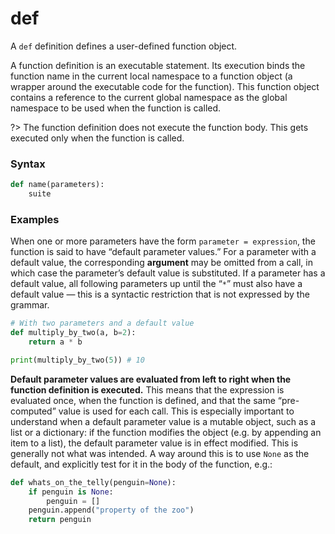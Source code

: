 # def
A `def` definition defines a user-defined function object.

A function definition is an executable statement. Its execution binds the function name in the current local namespace to a function object (a wrapper around the executable code for the function). This function object contains a reference to the current global namespace as the global namespace to be used when the function is called.

?> The function definition does not execute the function body. This gets executed only when the function is called.

### Syntax
```python
def name(parameters):
    suite
```

### Examples
When one or more parameters have the form `parameter = expression`, the function is said to have “default parameter values.” For a parameter with a default value, the corresponding **argument** may be omitted from a call, in which case the parameter’s default value is substituted. If a parameter has a default value, all following parameters up until the “`*`” must also have a default value — this is a syntactic restriction that is not expressed by the grammar.
```python
# With two parameters and a default value
def multiply_by_two(a, b=2):
    return a * b

print(multiply_by_two(5)) # 10
```

**Default parameter values are evaluated from left to right when the function definition is executed.** This means that the expression is evaluated once, when the function is defined, and that the same “pre-computed” value is used for each call. This is especially important to understand when a default parameter value is a mutable object, such as a list or a dictionary: if the function modifies the object (e.g. by appending an item to a list), the default parameter value is in effect modified. This is generally not what was intended. A way around this is to use `None` as the default, and explicitly test for it in the body of the function, e.g.:
```python
def whats_on_the_telly(penguin=None):
    if penguin is None:
        penguin = []
    penguin.append("property of the zoo")
    return penguin
```